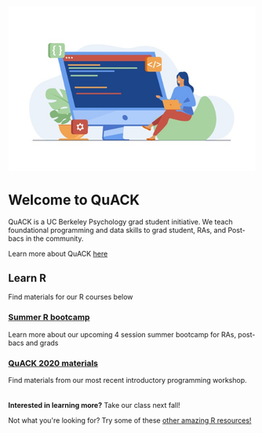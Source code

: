 
![image](code.jpeg)

# Welcome to QuACK 
QuACK is a UC Berkeley Psychology grad student initiative. We teach foundational programming and data skills to grad student, RAs, and Post-bacs in the community.

Learn more about QuACK [here](https://wvoorhies.github.io/sample_webpage/about/about)

## Learn R
Find materials for our R courses below

### [Summer R bootcamp](https://wvoorhies.github.io/sample_webpage/summer_bootcamp/bootcamp)
Learn more about our upcoming 4 session summer bootcamp for RAs, post-bacs and grads
### [QuACK 2020 materials](https://wvoorhies.github.io/sample_webpage/QuACK2020/QuACK_2020)
Find materials from our most recent introductory programming workshop. 
<br />
<br />
<br />
**Interested in learning more?** Take our class next fall!

Not what you're looking for? Try some of these [other amazing R resources!]() 
